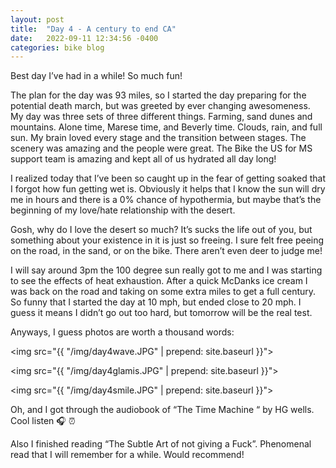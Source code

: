 ```yaml
---
layout: post
title:  "Day 4 - A century to end CA"
date:   2022-09-11 12:34:56 -0400
categories: bike blog
---
```

Best day I’ve had in a while! So much fun!

The plan for the day was 93 miles, so I started the day preparing for the potential death march, but was greeted by ever changing awesomeness. My day was three sets of three different things. Farming, sand dunes and mountains. Alone time, Marese time, and Beverly time. Clouds, rain, and full sun. My brain loved every stage and the transition between stages. The scenery was amazing and the people were great. The Bike the US for MS support team is amazing and kept all of us hydrated all day long!

I realized today that I’ve been so caught up in the fear of getting soaked that I forgot how fun getting wet is. Obviously it helps that I know the sun will dry me in hours and there is a 0% chance of hypothermia, but maybe that’s the beginning of my love/hate relationship with the desert.

Gosh, why do I love the desert so much? It’s sucks the life out of you, but something about your existence in it is just so freeing. I sure felt free peeing on the road, in the sand, or on the bike. There aren’t even deer to judge me!

I will say around 3pm the 100 degree sun really got to me and I was starting to see the effects of heat exhaustion. After a quick McDanks ice cream I was back on the road and taking on some extra miles to get a full century. So funny that I started the day at 10 mph, but ended close to 20 mph. I guess it means I didn’t go out too hard, but tomorrow will be the real test.


Anyways, I guess photos are worth a thousand words:

<img src="{{ "/img/day4wave.JPG" | prepend: site.baseurl }}">

<img src="{{ "/img/day4glamis.JPG" | prepend: site.baseurl }}">

<img src="{{ "/img/day4smile.JPG" | prepend: site.baseurl }}">

Oh, and I got through the audiobook of “The Time Machine “ by HG wells. Cool listen 🎧 ⏰ 

Also I finished reading “The Subtle Art of not giving a Fuck”. Phenomenal read that I will remember for a while. Would recommend!
